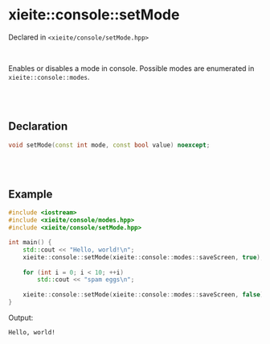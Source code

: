 # xieite::console::setMode
Declared in `<xieite/console/setMode.hpp>`

<br/>

Enables or disables a mode in console. Possible modes are enumerated in `xieite::console::modes`.

<br/><br/>

## Declaration
```cpp
void setMode(const int mode, const bool value) noexcept;
```

<br/><br/>

## Example
```cpp
#include <iostream>
#include <xieite/console/modes.hpp>
#include <xieite/console/setMode.hpp>

int main() {
	std::cout << "Hello, world!\n";
	xieite::console::setMode(xieite::console::modes::saveScreen, true);
	
	for (int i = 0; i < 10; ++i)
		std::cout << "spam eggs\n";
	
	xieite::console::setMode(xieite::console::modes::saveScreen, false);
}
```
Output:
```
Hello, world!
```
